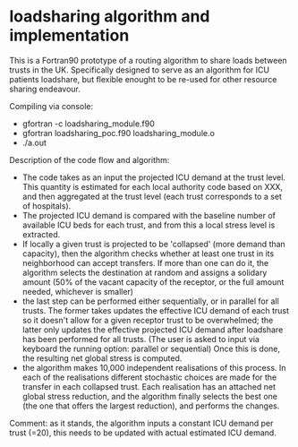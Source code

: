 # loadsharing algorithm and implementation

This is a Fortran90 prototype of a routing algorithm to share loads between trusts in the UK. Specifically designed to serve as an algorithm for ICU patients loadshare, but flexible enought to be re-used for other resource sharing endeavour.

Compiling via console:



+ gfortran -c loadsharing_module.f90
+ gfortran loadsharing_poc.f90 loadsharing_module.o
+ ./a.out

Description of the code flow and algorithm:
- The code takes as an input the projected ICU demand at the trust level.
This quantity is estimated for each local authority code based on XXX, and then aggregated at the trust level (each trust corresponds to a set of hospitals).
- The projected ICU demand is compared with the baseline number of available ICU beds for each trust, and from this a local stress level is extracted. 
- If locally a given trust is projected to be 'collapsed' (more demand than capacity), then the algorithm checks whether at least one trust in its neighborhood can accept transfers. If more than one can do it, the algorithm selects the destination at random and assigns a solidary amount (50% of the vacant capacity of the receptor, or the full amount needed, whichever is smaller)
- the last step can be performed either sequentially, or in parallel for all trusts. The former takes updates the effective ICU demand of each trust so it doesn't allow for a given receptor trust to be overwhelmed; the latter only updates the effective projected ICU demand after loadshare has been performed for all trusts.
(The user is asked to input via keyboard the running option: parallel or sequential)
Once this is done, the resulting net global stress is computed.
- the algorithm makes 10,000 independent realisations of this process. In each of the realisations different stochastic choices are made for the transfer in each collapsed trust. Each realisation has an attached net global stress reduction, and the algorithm finally selects the best one (the one that offers the largest reduction), and performs the changes.

Comment: as it stands, the algorithm inputs a constant ICU demand per trust (=20), this needs to be updated with actual estimated ICU demand.





